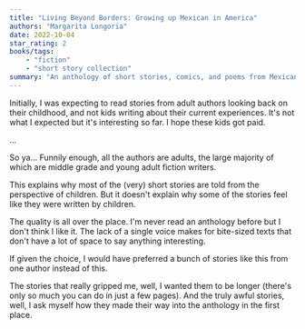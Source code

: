 ```yaml
---
title: "Living Beyond Borders: Growing up Mexican in America"
authors: "Margarita Longoria"
date: 2022-10-04
star_rating: 2
books/tags:
    - "fiction"
    - "short story collection"
summary: "An anthology of short stories, comics, and poems from Mexican American authors."
---
```


Initially, I was expecting to read stories from adult authors looking back on their childhood, and not kids writing about their current experiences. It's not what I expected but it's interesting so far. I hope these kids got paid.

...

So ya... Funnily enough, all the authors are adults, the large majority of which are middle grade and young adult fiction writers.

This explains why most of the (very) short stories are told from the perspective of children. But it doesn't explain why some of the stories feel like they were written by children.

The quality is all over the place. I'm never read an anthology before but I don't think I like it. The lack of a single voice makes for bite-sized texts that don't have a lot of space to say anything interesting.

If given the choice, I would have preferred a bunch of stories like this from one author instead of this.

The stories that really gripped me, well, I wanted them to be longer (there's only so much you can do in just a few pages). And the truly awful stories, well, I ask myself how they made their way into the anthology in the first place.

